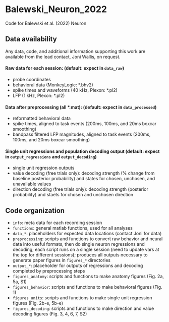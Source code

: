 # Balewski_Neuron_2022
Code for Balewski et al. (2022) Neuron


## Data availability
Any data, code, and additional information supporting this work are available from the lead contact, Joni Wallis, on request.

#### Raw data for each session: (default: expect in `data_raw`)
- probe coordinates
- behavioral data (MonkeyLogic: *.bhv2)
- spike times and waveforms (40 kHz, Plexon: *.pl2)
- LFP (1 kHz, Plexon: *.pl2)

#### Data after preprocessing (all *.mat): (default: expect in `data_processed`)
- reformatted behavioral data
- spike times, aligned to task events (200ms, 100ms, and 20ms boxcar smoothing)
- bandpass filtered LFP magnitudes, aligned to task events (200ms, 100ms, and 20ms boxcar smoothing)

#### Single unit regressions and population decoding output (default: expect in `output_regressions` and `output_decoding`)
- single unit regression outputs 
- value decoding (free trials only): decoding strength (% change from baseline posterior probability) and states for chosen, unchosen, and unavailable values
- direction decoding (free trials only): decoding strength (posterior probability) and staets for chosen and unchosen direction

## Code organization
 - `info`: meta data for each recording session
 - `functions`: general matlab functions, used for all analyses
 - `data_*`: placeholders for expected data locations (contact Joni for data)
 - `preprocessing`: scripts and functions to convert raw behavior and neural data into useful formats, then do single neuron regressions and decoding; each script runs on a single session (need to update vars at the top for different sessions); produces all outputs necessary to generate paper figures in `figures_*` directories
 - `output_*`: placeholder for outputs of regressions and decoding completed by preprocessing steps
 - `figures_anatomy`: scripts and functions to make anatomy figures (Fig. 2a, 5a, S1)
 - `figures_behavior`: scripts and functions to make behavioral figures (Fig. 1)
 - `figures_units`: scripts and functions to make single unit regression figures (Fig. 2b-e, 5b-e)
 - `figures_decoding`: scripts and functions to make direction and value decoding figures (Fig. 3, 4, 6, 7, S2)

